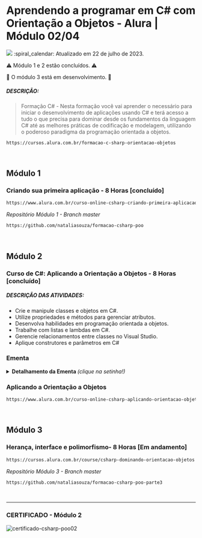 # Aprendendo a programar em C# com Orientação a Objetos - Alura | Módulo 02/04

<img src="https://img.shields.io/static/v1?label=Formação CSharp-POO&message=ALURA&color=115EBC&style=for-the-badge"/>
:spiral_calendar: Atualizado em 22 de julho de 2023.

⚠️ Módulo 1 e 2 estão concluídos. ⚠️

🚧 O módulo 3 está em desenvolvimento. 🚧 <br>

##### DESCRIÇÃO:
> Formação C# - Nesta formação você vai aprender o necessário para iniciar o desenvolvimento de aplicações usando C# e terá acesso a tudo o que precisa para dominar desde os fundamentos da linguagem C# até as melhores práticas de codificação e modelagem, utilizando o poderoso paradigma da programação orientada a objetos.

```bash
https://cursos.alura.com.br/formacao-c-sharp-orientacao-objetos
```
<br>

## Módulo 1 
### Criando sua primeira aplicação - 8 Horas [concluído]
```bash
https://www.alura.com.br/curso-online-csharp-criando-primeira-aplicacao
```
*Repositório Módulo 1 - Branch master*

```bash
https://github.com/nataliasouza/formacao-csharp-poo
```
<br>

## Módulo 2 
### Curso de C#: Aplicando a Orientação a Objetos - 8 Horas [concluído]
##### DESCRIÇÃO DAS ATIVIDADES:

* Crie e manipule classes e objetos em C#.
* Utilize propriedades e métodos para gerenciar atributos.
* Desenvolva habilidades em programação orientada a objetos.
* Trabalhe com listas e lambdas em C#.
* Gerencie relacionamentos entre classes no Visual Studio.
* Aplique construtores e parâmetros em C#

### Ementa
<details>
  <summary> <b> Detalhamento da Ementa </b> <i>(clique na setinha!)</i> </summary><br>

1. Classe e método no C#.
2. Métodos de acesso e propriedades.
3. Integrando classes e definindo relacionamentos.
4. Construtor de bandas.
5. Desafio.
   
</details>

### Aplicando a Orientação a Objetos 
```bash
https://www.alura.com.br/curso-online-csharp-aplicando-orientacao-objetos
```
<br>

## Módulo 3 
### Herança, interface e polimorfismo- 8 Horas [Em andamento]
```bash
https://cursos.alura.com.br/course/csharp-dominando-orientacao-objetos
```
*Repositório Módulo 3 - Branch master*

```bash
https://github.com/nataliasouza/formacao-csharp-poo-parte3
```
<br>

----

### CERTIFICADO - Módulo 2

![certificado-csharp-poo02](https://github.com/nataliasouza/formacao-csharp-poo-parte2/assets/13735095/7750f3cf-fa8d-416f-af1e-19c42f039b75)
